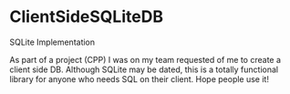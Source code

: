 # ClientSideSQLiteDB
SQLite Implementation

As part of a project (CPP) I was on my team requested of me to create a client side DB.
Although SQLite may be dated, this is a totally functional library for anyone who needs SQL on their client.
Hope people use it!
